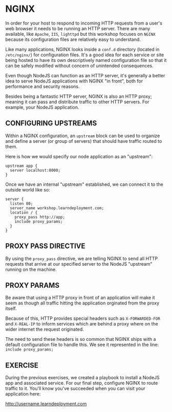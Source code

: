 # NGINX

In order for your host to respond to incoming HTTP requests from a user's web
browser it needs to be running an HTTP server. There are many available, like
`Apache`, `IIS`, `lighttpd` but this workshop focuses on `NGINX` because its
configuration files are relatively easy to understand.

Like many applications, NGINX looks inside a `conf.d` directory (located in
`/etc/nginx/`) for configuration files. It's a good idea for each service or
site being hosted to have its own descriptively named configuration file so
that it can be safely modified without concern of unintended consequences.

Even though NodeJS can function as an HTTP server, it's generally a better idea
to serve NodeJS applications with NGINX "in front", both for performance and
security reasons.

Besides being a fantastic HTTP server, NGINX is also an HTTP proxy; meaning it
can pass and distribute traffic to other HTTP servers. For example, your NodeJS
application.

## CONFIGURING UPSTREAMS

Within a NGINX configuration, an `upstream` block can be used to organize and
define a server (or group of servers) that should have traffic routed to them.

Here is how we would specify our node application as an "upstream":

```
upstream app {
  server localhost:8000;
}
```

Once we have an internal "upstream" established, we can connect it to the
outside world like so:

```
server {
  listen 80;
  server_name workshop.learndeployment.com;
  location / {
    proxy_pass http://app;
    include proxy_params;
  }
}
```

## PROXY PASS DIRECTIVE

By using the `proxy_pass` directive, we are telling NGINX to send all HTTP
requests that arrive at our specified server to the NodeJS "upstream" running
on the machine.

## PROXY PARAMS

Be aware that using a HTTP proxy in front of an application will make it seem as
though all traffic hitting the application orginated from the proxy itself.

Because of this, HTTP provides special headers such as `X-FORWARDED-FOR` and
`X-REAL-IP` to inform services which are behind a proxy where on the wider
internet the request originated.

The need to send these headers is so common that NGINX ships with a default
configuration file to handle this. We see it represented in the line:
`include proxy_params;`

## EXERCISE

During the previous exercises, we created a playbook to install a NodeJS app and
associated service. For our final step, configure NGINX to route traffic to it.
You'll know you've succeeded when you can visit your application here:

http://username.learndeployment.com

